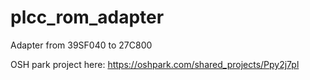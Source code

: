 # plcc_rom_adapter
Adapter from 39SF040 to 27C800

OSH park project here: https://oshpark.com/shared_projects/Ppy2j7pl
